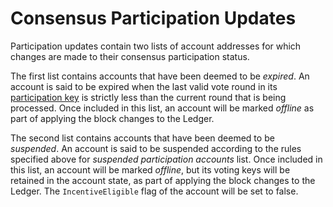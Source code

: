 # Consensus Participation Updates

Participation updates contain two lists of account addresses for which changes are
made to their consensus participation status.

The first list contains accounts that have been deemed to be _expired_. An account
is said to be expired when the last valid vote round in its [participation key](../keys/keys-participation.md)
is strictly less than the current round that is being processed. Once included in
this list, an account will be marked _offline_ as part of applying the block changes
to the Ledger.

The second list contains accounts that have been deemed to be _suspended_. An account
is said to be suspended according to the rules specified above for _suspended participation
accounts_ list. Once included in this list, an account will be marked _offline_,
but its voting keys will be retained in the account state, as part of applying
the block changes to the Ledger. The `IncentiveEligible` flag of the account will
be set to false.